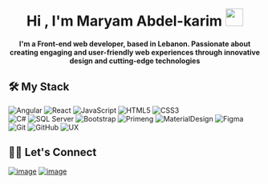 <h1 align="center">Hi , I'm Maryam Abdel-karim <img src="https://media.giphy.com/media/hvRJCLFzcasrR4ia7z/giphy.gif" width="35"></h1>

<h4 align="center">I'm a Front-end web developer, based in Lebanon. Passionate about creating engaging and user-friendly web experiences through innovative design and cutting-edge technologies </h6>

## 🛠️ My Stack
![Angular](https://img.shields.io/badge/-Anular-d32f2f?style=flat-square&logo=angular&logoColor=ffffff) 
![React](https://img.shields.io/badge/-React-61DAFB?style=flat-square&logo=react&logoColor=ffffff) 
![JavaScript](https://img.shields.io/badge/-JavaScript-%23F7DF1C?style=flat-square&logo=javascript&logoColor=000000&labelColor=%23F7DF1C&color=%23FFCE5A)
![HTML5](https://img.shields.io/badge/-HTML5-%23E44D27?style=flat-square&logo=html5&logoColor=ffffff)
![CSS3](https://img.shields.io/badge/-CSS3-%231572B6?style=flat-square&logo=css3)  
![C#](https://img.shields.io/badge/-CSharp-512bd4?style=flat-square&logo=csharp)
![SQL Server](https://img.shields.io/badge/-SQL_Server-CC2927?style=flat-square&logo=microsoftsqlserver&logoColor=ffffff)
![Bootstrap](https://img.shields.io/badge/-Bootstrap-563D7C?style=flat-square&logo=Bootstrap&logoColor=ffffff) 
![Primeng](https://img.shields.io/badge/-Primeng-d32f2f?style=flat-square) 
![MaterialDesign](https://img.shields.io/badge/-Material_Design-005cbb?style=flat-square&logo=materialdesign&logoColor=ffffff) 
![Figma](https://img.shields.io/badge/-Figma-F24E1E?style=flat-square&logo=figma&logoColor=ffffff) 
![Git](https://img.shields.io/badge/-Git-%23F05032?style=flat-square&logo=git&logoColor=%23ffffff)
![GitHub](https://img.shields.io/badge/-GitHub-181717?style=flat-square&logo=github)
![UX](https://img.shields.io/badge/-UX-181717?style=flat-square)


## 🙋‍♀️ Let's Connect

[![image](https://img.shields.io/badge/LinkedIn-0077B5?style=for-the-badge&logo=linkedin&logoColor=white)](https://www.linkedin.com/in/maryam-abdel-karim-9548771bb/) 
[![image](https://img.shields.io/badge/Gmail-D14836?style=for-the-badge&logo=gmail&logoColor=white)](mailto:maryam.abdelkarim7@gmail.com)
